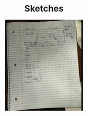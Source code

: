 <div align="center">
  <h1>Sketches</h1> 
<img src="https://github.com/ChicoState/ux-kitchen-pantry/raw/main/sketches/ux%20final.png" alt="250" width="50%">
</div>
